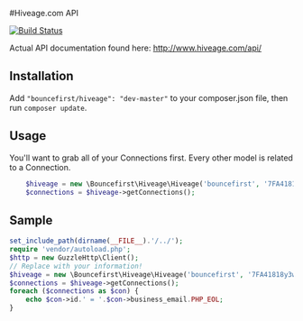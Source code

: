#Hiveage.com API

[![Build Status](https://travis-ci.org/Bouncefirst/hiveage-php.svg?branch=master)](https://travis-ci.org/Bouncefirst/hiveage-php)

Actual API documentation found here: http://www.hiveage.com/api/

## Installation

Add `"bouncefirst/hiveage": "dev-master"` to your composer.json file, then run `composer update`.


## Usage

You'll want to grab all of your Connections first. Every other model is related to a Connection.
```php
    $hiveage = new \Bouncefirst\Hiveage\Hiveage('bouncefirst', '7FA41818y3wf5q5C739apn');
    $connections = $hiveage->getConnections();
```

## Sample
```php
set_include_path(dirname(__FILE__).'/../');
require 'vendor/autoload.php';
$http = new GuzzleHttp\Client();
// Replace with your information!
$hiveage = new \Bouncefirst\Hiveage\Hiveage('bouncefirst', '7FA41818y3wf5q5C739apn');
$connections = $hiveage->getConnections();
foreach ($connections as $con) {
    echo $con->id.' = '.$con->business_email.PHP_EOL;
}
```
